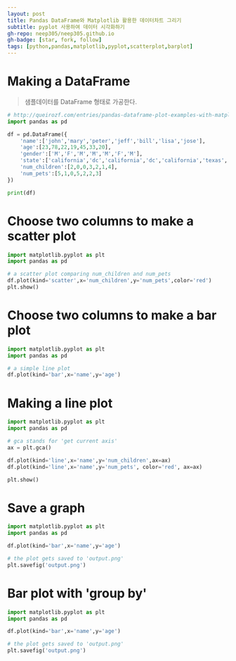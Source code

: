 ```yaml
---
layout: post
title: Pandas DataFrame와 Matplotlib 활용한 데이터차트 그리기
subtitle: pyplot 사용하여 데이터 시각화하기
gh-repo: neep305/neep305.github.io
gh-badge: [star, fork, follow]
tags: [python,pandas,matplotlib,pyplot,scatterplot,barplot]
---
```


# Making a DataFrame
> 샘플데이터를 DataFrame 형태로 가공한다.

```python
# http://queirozf.com/entries/pandas-dataframe-plot-examples-with-matplotlib-pyplot
import pandas as pd

df = pd.DataFrame({
    'name':['john','mary','peter','jeff','bill','lisa','jose'],
    'age':[23,78,22,19,45,33,20],
    'gender':['M','F','M','M','M','F','M'],
    'state':['california','dc','california','dc','california','texas','texas'],
    'num_children':[2,0,0,3,2,1,4],
    'num_pets':[5,1,0,5,2,2,3]
})

print(df)
```

# Choose two columns to make a scatter plot

```python
import matplotlib.pyplot as plt
import pandas as pd

# a scatter plot comparing num_children and num_pets
df.plot(kind='scatter',x='num_children',y='num_pets',color='red')
plt.show()
```

# Choose two columns to make a bar plot
```python
import matplotlib.pyplot as plt
import pandas as pd

# a simple line plot
df.plot(kind='bar',x='name',y='age')
```

# Making a line plot
```python
import matplotlib.pyplot as plt
import pandas as pd

# gca stands for 'get current axis'
ax = plt.gca()

df.plot(kind='line',x='name',y='num_children',ax=ax)
df.plot(kind='line',x='name',y='num_pets', color='red', ax=ax)

plt.show()
```

# Save a graph

```python
import matplotlib.pyplot as plt
import pandas as pd

df.plot(kind='bar',x='name',y='age')

# the plot gets saved to 'output.png'
plt.savefig('output.png')
```

# Bar plot with 'group by'

```python
import matplotlib.pyplot as plt
import pandas as pd

df.plot(kind='bar',x='name',y='age')

# the plot gets saved to 'output.png'
plt.savefig('output.png')
```